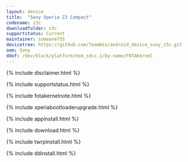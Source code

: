 ```yaml
---
layout: device
title:  "Sony Xperia Z3 Compact"
codename: z3c
downloadfolder: z3c
supportstatus: Current
maintainer: someone755
devicetree: https://github.com/TeamWin/android_device_sony_z3c.git
oem: Sony
ddof: /dev/block/platform/msm_sdcc.1/by-name/FOTAKernel
---
```


{% include disclaimer.html %}

{% include supportstatus.html %}

{% include fotakernelnote.html %}

{% include xperiabootloaderupgrade.html %}

{% include appinstall.html %}

{% include download.html %}

{% include twrpinstall.html %}

{% include ddinstall.html %}
